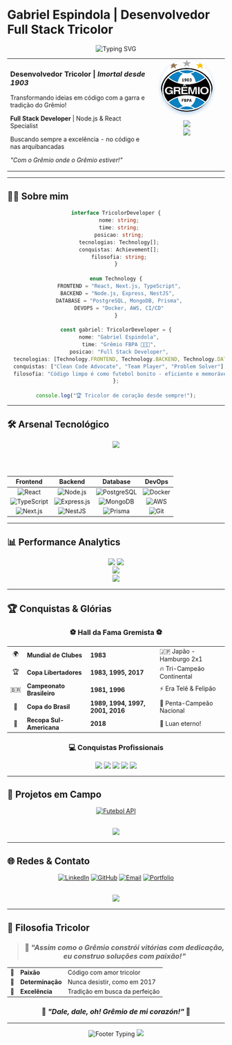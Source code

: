 # Gabriel Espindola | Desenvolvedor Full Stack Tricolor

<div align="center">
  <img src="https://readme-typing-svg.herokuapp.com?font=Fira+Code&size=24&duration=3000&pause=1000&color=0A66C2&background=FFFFFF00&center=true&vCenter=true&width=600&lines=Desenvolvedor+Full+Stack;Gremista+de+Cora%C3%A7%C3%A3o;Transformando+C%C3%B3digo+em+Solu%C3%A7%C3%B5es;Imortal+Tricolor+%F0%9F%92%99" alt="Typing SVG" />
</div>

<div align="center">
  <table border="0" cellpadding="10" cellspacing="0">
    <tr>
      <td align="left" width="65%" valign="top">
        <h3> Desenvolvedor Tricolor | <em>Imortal desde 1903</em></h3>
        <p>Transformando ideias em código com a garra e tradição do Grêmio!</p>
        <p><strong>Full Stack Developer</strong> | Node.js & React Specialist</p>
        <p>Buscando sempre a excelência - no código e nas arquibancadas</p>
        <p><em>"Com o Grêmio onde o Grêmio estiver!"</em></p>
      </td>
      <td align="center" width="35%" valign="top">
        <img src="Gremio_logo.svg.png" width="120" height="120" style="border-radius: 50%; box-shadow: 0 4px 8px rgba(10, 102, 194, 0.3);"/>
        <br><br>
        <img src="https://img.shields.io/badge/IMORTAL-TRICOLOR-0A66C2?style=for-the-badge&logoColor=white" />
        <br>
        <img src="https://img.shields.io/badge/DESDE-1903-FFD700?style=for-the-badge&logoColor=black" />
      </td>
    </tr>
  </table>
</div>

---

## 👨‍💻 Sobre mim

<div align="center">

```typescript
interface TricolorDeveloper {
  nome: string;
  time: string;
  posicao: string;
  tecnologias: Technology[];
  conquistas: Achievement[];
  filosofia: string;
}

enum Technology {
  FRONTEND = "React, Next.js, TypeScript",
  BACKEND = "Node.js, Express, NestJS", 
  DATABASE = "PostgreSQL, MongoDB, Prisma",
  DEVOPS = "Docker, AWS, CI/CD"
}

const gabriel: TricolorDeveloper = {
  nome: "Gabriel Espindola",
  time: "Grêmio FBPA 💙🖤🤍",
  posicao: "Full Stack Developer",
  tecnologias: [Technology.FRONTEND, Technology.BACKEND, Technology.DATABASE, Technology.DEVOPS],
  conquistas: ["Clean Code Advocate", "Team Player", "Problem Solver"],
  filosofia: "Código limpo é como futebol bonito - eficiente e memorável! ⚽"
};

console.log("🏆 Tricolor de coração desde sempre!");
```

</div>

---

## 🛠️ Arsenal Tecnológico

<div align="center">

<img src="https://skillicons.dev/icons?i=typescript,react,nextjs,nodejs,express,nestjs,postgres,mongodb,prisma,docker,aws,git&theme=dark" />

<br><br>

| **Frontend** |  **Backend** | **Database** | **DevOps** |
|:---:|:---:|:---:|:---:|
| ![React](https://img.shields.io/badge/React-20232A?style=for-the-badge&logo=react&logoColor=61DAFB) | ![Node.js](https://img.shields.io/badge/Node.js-43853D?style=for-the-badge&logo=node.js&logoColor=white) | ![PostgreSQL](https://img.shields.io/badge/PostgreSQL-316192?style=for-the-badge&logo=postgresql&logoColor=white) | ![Docker](https://img.shields.io/badge/Docker-2496ED?style=for-the-badge&logo=docker&logoColor=white) |
| ![TypeScript](https://img.shields.io/badge/TypeScript-007ACC?style=for-the-badge&logo=typescript&logoColor=white) | ![Express.js](https://img.shields.io/badge/Express.js-000000?style=for-the-badge&logo=express&logoColor=white) | ![MongoDB](https://img.shields.io/badge/MongoDB-4EA94B?style=for-the-badge&logo=mongodb&logoColor=white) | ![AWS](https://img.shields.io/badge/AWS-232F3E?style=for-the-badge&logo=amazon-aws&logoColor=white) |
| ![Next.js](https://img.shields.io/badge/Next.js-000000?style=for-the-badge&logo=nextdotjs&logoColor=white) | ![NestJS](https://img.shields.io/badge/NestJS-E0234E?style=for-the-badge&logo=nestjs&logoColor=white) | ![Prisma](https://img.shields.io/badge/Prisma-3982CE?style=for-the-badge&logo=Prisma&logoColor=white) | ![Git](https://img.shields.io/badge/Git-F05032?style=for-the-badge&logo=git&logoColor=white) |

</div>

---

## 📊 Performance Analytics

<div align="center">
  <img height="200em" src="https://github-readme-stats.vercel.app/api?username=montwh1te&show_icons=true&theme=tokyonight&bg_color=0A66C2&title_color=FFFFFF&text_color=FFFFFF&icon_color=FFD700&border_color=1E90FF&border_radius=15"/>
  <img height="200em" src="https://github-readme-stats.vercel.app/api/top-langs/?username=montwh1te&layout=compact&theme=tokyonight&bg_color=0A66C2&title_color=FFFFFF&text_color=FFFFFF&border_color=1E90FF&border_radius=15"/>
</div>

<div align="center">
  <img src="https://github-readme-streak-stats.herokuapp.com?user=montwh1te&theme=tokyonight&background=0A66C2&stroke=FFFFFF&ring=FFD700&fire=FFD700&currStreakLabel=FFFFFF&border=1E90FF&border_radius=15"/>
</div>

<div align="center">
  <img src="https://github-readme-activity-graph.vercel.app/graph?username=montwh1te&bg_color=0A66C2&color=FFFFFF&line=FFD700&point=1E90FF&area=true&hide_border=true" />
</div>

---

## 🏆 Conquistas & Glórias

<div align="center">

### ⚽ **Hall da Fama Gremista** ⚽

<table>
  <tr>
    <td align="center">🌍</td>
    <td><strong>Mundial de Clubes</strong></td>
    <td><strong>1983</strong></td>
    <td>🇯🇵 Japão - Hamburgo 2x1</td>
  </tr>
  <tr>
    <td align="center">🏆</td>
    <td><strong>Copa Libertadores</strong></td>
    <td><strong>1983, 1995, 2017</strong></td>
    <td>🔥 Tri-Campeão Continental</td>
  </tr>
  <tr>
    <td align="center">🇧🇷</td>
    <td><strong>Campeonato Brasileiro</strong></td>
    <td><strong>1981, 1996</strong></td>
    <td>⚡ Era Telê & Felipão</td>
  </tr>
  <tr>
    <td align="center">🏅</td>
    <td><strong>Copa do Brasil</strong></td>
    <td><strong>1989, 1994, 1997, 2001, 2016</strong></td>
    <td>👑 Penta-Campeão Nacional</td>
  </tr>
  <tr>
    <td align="center">💙</td>
    <td><strong>Recopa Sul-Americana</strong></td>
    <td><strong>2018</strong></td>
    <td>🎯 Luan eterno!</td>
  </tr>
</table>

### 💻 **Conquistas Profissionais**

![](https://img.shields.io/badge/🚀_APIs_REST-Specialist-0A66C2?style=for-the-badge)
![](https://img.shields.io/badge/⚡_React_Apps-Expert-0A66C2?style=for-the-badge)
![](https://img.shields.io/badge/🔒_JWT_Auth-Master-0A66C2?style=for-the-badge)
![](https://img.shields.io/badge/🧪_Testing-Jest_Pro-0A66C2?style=for-the-badge)
![](https://img.shields.io/badge/🐳_Docker-Container_Expert-0A66C2?style=for-the-badge)

</div>

---

## 🚀 Projetos em Campo

<div align="center">

[![Futebol API](https://github-readme-stats.vercel.app/api/pin/?username=montwh1te&repo=futebol-semanal&theme=tokyonight&bg_color=0A66C2&title_color=FFFFFF&text_color=FFFFFF&border_color=1E90FF&border_radius=15)](https://github.com/montwh1te/futebol-semanal)

<br>

<img src="https://img.shields.io/badge/🏟️_Mais_Projetos-Em_Breve-FFD700?style=for-the-badge&logoColor=black" />

</div>

---

## 🌐 Redes & Contato

<div align="center">

[![LinkedIn](https://img.shields.io/badge/LinkedIn-0077B5?style=for-the-badge&logo=linkedin&logoColor=white)](https://linkedin.com/in/gabriel-espindola)
[![GitHub](https://img.shields.io/badge/GitHub-100000?style=for-the-badge&logo=github&logoColor=white)](https://github.com/montwh1te)
[![Email](https://img.shields.io/badge/Gmail-D14836?style=for-the-badge&logo=gmail&logoColor=white)](mailto:gabriel.espindola@email.com)
[![Portfolio](https://img.shields.io/badge/Portfolio-0A66C2?style=for-the-badge&logo=About.me&logoColor=white)](https://gabriel-espindola.dev)

<br>

<img src="https://komarev.com/ghpvc/?username=montwh1te&color=0A66C2&style=for-the-badge&label=VISITANTES+TRICOLORES" />

</div>

---

## 💫 Filosofia Tricolor

<div align="center">

> ### 🎯 *"Assim como o Grêmio constrói vitórias com dedicação, eu construo soluções com paixão!"*

<table>
  <tr>
    <td align="center">💙</td>
    <td><strong>Paixão</strong></td>
    <td>Código com amor tricolor</td>
  </tr>
  <tr>
    <td align="center">🖤</td>
    <td><strong>Determinação</strong></td>
    <td>Nunca desistir, como em 2017</td>
  </tr>
  <tr>
    <td align="center">🤍</td>
    <td><strong>Excelência</strong></td>
    <td>Tradição em busca da perfeição</td>
  </tr>
</table>

### 🎵 *"Dale, dale, oh! Grêmio de mi corazón!"* 🎵

</div>

---

<div align="center">
  
<img src="https://readme-typing-svg.herokuapp.com?font=Fira+Code&size=20&duration=2000&pause=1000&color=FFD700&background=FFFFFF00&center=true&vCenter=true&width=500&lines=At%C3%A9+a+p%C3%A9+n%C3%B3s+iremos!;Onde+o+Gr%C3%AAmio+estiver!;Imortal+Tricolor!;Obrigado+pela+visita!" alt="Footer Typing" />

<img src="https://capsule-render.vercel.app/api?type=waving&color=gradient&customColorList=12&height=100&section=footer&text=IMORTAL%20TRICOLOR&fontSize=24&fontColor=FFFFFF&animation=twinkling"/>

</div>
